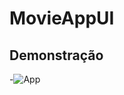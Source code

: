 # MovieAppUI

## Demonstração

-![App](https://media.giphy.com/media/G6hsbcNDs5ZWEmcozF/giphy.gif)

